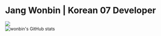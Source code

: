 # Jang Wonbin | Korean 07 Developer
<a href="https://www.instagram.com/_wxn.bin" target="_blank"><img src="https://img.shields.io/badge/_wxn.bin-E4405F?style=flat-square&logo=instagram&logoColor=ffffff"/></a><br />
![wonbin's GitHub stats](https://github-readme-stats.vercel.app/api?username=wonbin5264&show_icons=true&theme=radical)

<!--
**wonbin5264/wonbin5264** is a ✨ _special_ ✨ repository because its `README.md` (this file) appears on your GitHub profile.

Here are some ideas to get you started:

- 🔭 I’m currently working on ...
- 🌱 I’m currently learning ...
- 👯 I’m looking to collaborate on ...
- 🤔 I’m looking for help with ...
- 💬 Ask me about ...
- 📫 How to reach me: ...
- 😄 Pronouns: ...
- ⚡ Fun fact: ...
-->
